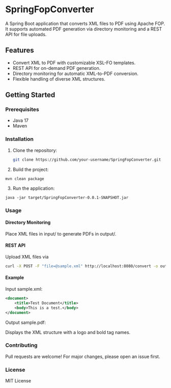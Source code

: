 # SpringFopConverter

A Spring Boot application that converts XML files to PDF using Apache FOP. It supports automated PDF generation via directory monitoring and a REST API for file uploads.

## Features
- Convert XML to PDF with customizable XSL-FO templates.
- REST API for on-demand PDF generation.
- Directory monitoring for automatic XML-to-PDF conversion.
- Flexible handling of diverse XML structures.

## Getting Started
### Prerequisites
- Java 17
- Maven

### Installation
1. Clone the repository:
   ```bash
   git clone https://github.com/your-username/SpringFopConverter.git

2. Build the project:
```
mvn clean package
```
3. Run the application:
```
java -jar target/SpringFopConverter-0.0.1-SNAPSHOT.jar
```
### Usage

#### Directory Monitoring
Place XML files in input/ to generate PDFs in output/.
#### REST API
Upload XML files via
```bash
curl -X POST -F "file=@sample.xml" http://localhost:8080/convert -o output.pdf
```
#### Example
Input sample.xml:
```xml
<document>
    <title>Test Document</title>
    <body>This is a test.</body>
</document>
```
Output sample.pdf:

Displays the XML structure with a logo and bold tag names.
### Contributing
Pull requests are welcome! For major changes, please open an issue first.

### License
MIT License